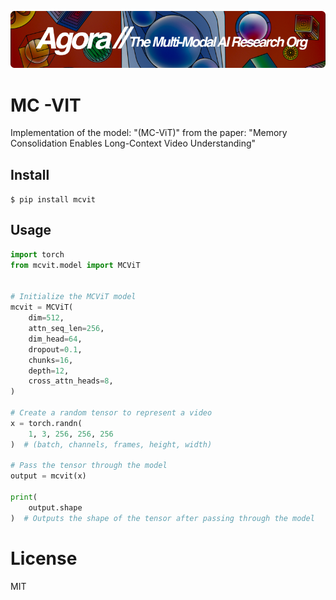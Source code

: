 [![Multi-Modality](agorabanner.png)](https://discord.gg/qUtxnK2NMf)

# MC -VIT
Implementation of the model: "(MC-ViT)" from the paper: "Memory Consolidation Enables Long-Context Video Understanding"


## Install
`$ pip install mcvit`

## Usage
```python
import torch
from mcvit.model import MCViT


# Initialize the MCViT model
mcvit = MCViT(
    dim=512,
    attn_seq_len=256,
    dim_head=64,
    dropout=0.1,
    chunks=16,
    depth=12,
    cross_attn_heads=8,
)

# Create a random tensor to represent a video
x = torch.randn(
    1, 3, 256, 256, 256
)  # (batch, channels, frames, height, width)

# Pass the tensor through the model
output = mcvit(x)

print(
    output.shape
)  # Outputs the shape of the tensor after passing through the model

```


# License
MIT
